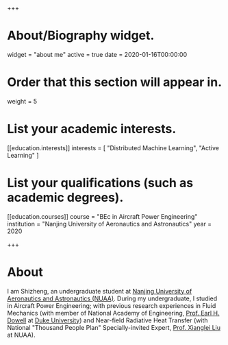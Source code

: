 +++
# About/Biography widget.
widget = "about me"
active = true
date = 2020-01-16T00:00:00

# Order that this section will appear in.
weight = 5

# List your academic interests.
[[education.interests]]
  interests = [
    "Distributed Machine Learning",
    "Active Learning"
  ]

# List your qualifications (such as academic degrees).


[[education.courses]]
  course = "BEc in Aircraft Power Engineering"
  institution = "Nanjing University of Aeronautics and Astronautics"
  year = 2020
 
+++

# About

I am Shizheng, an undergraduate student at [Nanjing University of Aeronautics and Astronautics (NUAA)](http://iao.nuaa.edu.cn/). During my undergraduate, I studied in Aircraft Power Engineering; with previous research experiences in Fluid Mechanics (with member of National Academy of Engineering, [Prof. Earl H. Dowell](https://mems.duke.edu/faculty/earl-dowell) at [Duke University](https://mems.duke.edu/)) and Near-field Radiative Heat Transfer (with National "Thousand People Plan" Specially-invited Expert, [Prof. Xianglei Liu](https://scholar.google.com/citations?user=RxW3otEAAAAJ&hl=en) at NUAA). 
